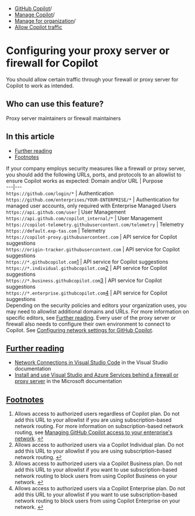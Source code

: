  * [GitHub Copilot](https://docs.github.com/en/copilot "GitHub Copilot")/
  * [Manage Copilot](https://docs.github.com/en/copilot/managing-copilot "Manage Copilot")/
  * [Manage for organization](https://docs.github.com/en/copilot/managing-copilot/managing-github-copilot-in-your-organization "Manage for organization")/
  * [Allow Copilot traffic](https://docs.github.com/en/copilot/managing-copilot/managing-github-copilot-in-your-organization/configuring-your-proxy-server-or-firewall-for-copilot "Allow Copilot traffic")


# Configuring your proxy server or firewall for Copilot
You should allow certain traffic through your firewall or proxy server for Copilot to work as intended.
## Who can use this feature?
Proxy server maintainers or firewall maintainers
## In this article
  * [Further reading](https://docs.github.com/en/copilot/managing-copilot/managing-github-copilot-in-your-organization/configuring-your-proxy-server-or-firewall-for-copilot#further-reading)
  * [Footnotes](https://docs.github.com/en/copilot/managing-copilot/managing-github-copilot-in-your-organization/configuring-your-proxy-server-or-firewall-for-copilot#footnote-label)


If your company employs security measures like a firewall or proxy server, you should add the following URLs, ports, and protocols to an allowlist to ensure Copilot works as expected:
Domain and/or URL | Purpose  
---|---  
`https://github.com/login/*` | Authentication  
`https://github.com/enterprises/YOUR-ENTERPRISE/*` | Authentication for managed user accounts, only required with Enterprise Managed Users  
`https://api.github.com/user` | User Management  
`https://api.github.com/copilot_internal/*` | User Management  
`https://copilot-telemetry.githubusercontent.com/telemetry` | Telemetry  
`https://default.exp-tas.com` | Telemetry  
`https://copilot-proxy.githubusercontent.com` | API service for Copilot suggestions  
`https://origin-tracker.githubusercontent.com` | API service for Copilot suggestions  
`https://*.githubcopilot.com`[1](https://docs.github.com/en/copilot/managing-copilot/managing-github-copilot-in-your-organization/configuring-your-proxy-server-or-firewall-for-copilot#user-content-fn-1) | API service for Copilot suggestions  
`https://*.individual.githubcopilot.com`[2](https://docs.github.com/en/copilot/managing-copilot/managing-github-copilot-in-your-organization/configuring-your-proxy-server-or-firewall-for-copilot#user-content-fn-2) | API service for Copilot suggestions  
`https://*.business.githubcopilot.com`[3](https://docs.github.com/en/copilot/managing-copilot/managing-github-copilot-in-your-organization/configuring-your-proxy-server-or-firewall-for-copilot#user-content-fn-3) | API service for Copilot suggestions  
`https://*.enterprise.githubcopilot.com`[4](https://docs.github.com/en/copilot/managing-copilot/managing-github-copilot-in-your-organization/configuring-your-proxy-server-or-firewall-for-copilot#user-content-fn-4) | API service for Copilot suggestions  
Depending on the security policies and editors your organization uses, you may need to allowlist additional domains and URLs. For more information on specific editors, see [Further reading](https://docs.github.com/en/copilot/managing-copilot/managing-github-copilot-in-your-organization/configuring-your-proxy-server-or-firewall-for-copilot#further-reading).
Every user of the proxy server or firewall also needs to configure their own environment to connect to Copilot. See [Configuring network settings for GitHub Copilot](https://docs.github.com/en/copilot/configuring-github-copilot/configuring-network-settings-for-github-copilot).
## [Further reading](https://docs.github.com/en/copilot/managing-copilot/managing-github-copilot-in-your-organization/configuring-your-proxy-server-or-firewall-for-copilot#further-reading)
  * [Network Connections in Visual Studio Code](https://code.visualstudio.com/docs/setup/network) in the Visual Studio documentation
  * [Install and use Visual Studio and Azure Services behind a firewall or proxy server](https://learn.microsoft.com/en-us/visualstudio/install/install-and-use-visual-studio-behind-a-firewall-or-proxy-server) in the Microsoft documentation


## [Footnotes](https://docs.github.com/en/copilot/managing-copilot/managing-github-copilot-in-your-organization/configuring-your-proxy-server-or-firewall-for-copilot#footnote-label)
  1. Allows access to authorized users regardless of Copilot plan. Do not add this URL to your allowlist if you are using subscription-based network routing. For more information on subscription-based network routing, see [Managing GitHub Copilot access to your enterprise's network](https://docs.github.com/en/copilot/managing-copilot/managing-copilot-for-your-enterprise/managing-access-to-copilot-in-your-enterprise/managing-github-copilot-access-to-your-enterprises-network). [↩](https://docs.github.com/en/copilot/managing-copilot/managing-github-copilot-in-your-organization/configuring-your-proxy-server-or-firewall-for-copilot#user-content-fnref-1)
  2. Allows access to authorized users via a Copilot Individual plan. Do not add this URL to your allowlist if you are using subscription-based network routing. [↩](https://docs.github.com/en/copilot/managing-copilot/managing-github-copilot-in-your-organization/configuring-your-proxy-server-or-firewall-for-copilot#user-content-fnref-2)
  3. Allows access to authorized users via a Copilot Business plan. Do not add this URL to your allowlist if you want to use subscription-based network routing to block users from using Copilot Business on your network. [↩](https://docs.github.com/en/copilot/managing-copilot/managing-github-copilot-in-your-organization/configuring-your-proxy-server-or-firewall-for-copilot#user-content-fnref-3)
  4. Allows access to authorized users via a Copilot Enterprise plan. Do not add this URL to your allowlist if you want to use subscription-based network routing to block users from using Copilot Enterprise on your network. [↩](https://docs.github.com/en/copilot/managing-copilot/managing-github-copilot-in-your-organization/configuring-your-proxy-server-or-firewall-for-copilot#user-content-fnref-4)


